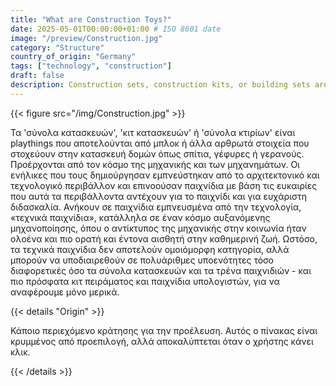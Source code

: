 ```yaml
---
title: "What are Construction Toys?"
date: 2025-05-01T00:00:00+01:00 # ISO 8601 date
image: "/preview/Construction.jpg"
category: "Structure"
country_of_origin: "Germany"
tags: ["technology", "construction"]
draft: false
description: Construction sets, construction kits, or building sets are...
---
```




{{< figure src="/img/Construction.jpg" >}}

Τα 'σύνολα κατασκευών', 'κιτ κατασκευών' ή 'σύνολα κτιρίων' είναι playthings που αποτελούνται από μπλοκ ή άλλα αρθρωτά στοιχεία που στοχεύουν στην κατασκευή δομών όπως σπίτια, γέφυρες ή γερανούς. Προέρχονται από τον κόσμο της μηχανικής και των μηχανημάτων. Οι ενήλικες που τους δημιούργησαν εμπνεύστηκαν από το αρχιτεκτονικό και τεχνολογικό περιβάλλον και επινοούσαν παιχνίδια με βάση τις ευκαιρίες που αυτά τα περιβάλλοντα αντέχουν για το παιχνίδι και για ευχάριστη διδασκαλία. Ανήκουν σε παιχνίδια εμπνευσμένα από την τεχνολογία, «τεχνικά παιχνίδια», κατάλληλα σε έναν κόσμο αυξανόμενης μηχανοποίησης, όπου ο αντίκτυπος της μηχανικής στην κοινωνία ήταν ολοένα και πιο ορατή και έντονα αισθητή στην καθημερινή ζωή. Ωστόσο, τα τεχνικά παιχνίδια δεν αποτελούν ομοιόμορφη κατηγορία, αλλά μπορούν να υποδιαιρεθούν σε πολυάριθμες υποενότητες τόσο διαφορετικές όσο τα σύνολα κατασκευών και τα τρένα παιχνιδιών - και πιο πρόσφατα κιτ πειράματος και παιχνίδια υπολογιστών, για να αναφέρουμε μόνο μερικά.

{{< details "Origin" >}}

Κάποιο περιεχόμενο κράτησης για την προέλευση. Αυτός ο πίνακας είναι κρυμμένος από προεπιλογή, αλλά αποκαλύπτεται όταν ο χρήστης κάνει κλικ.

{{< /details >}}

